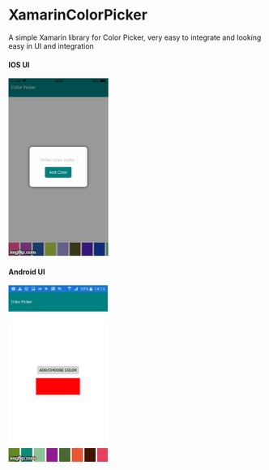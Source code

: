# XamarinColorPicker
A simple Xamarin library for Color Picker, very easy to integrate and looking easy in UI and integration



#### IOS UI

![alt text](https://github.com/datanapps/XamarinColorPicker/blob/master/screens/ios/ios.gif)



####  Android UI


![alt text](https://github.com/datanapps/XamarinColorPicker/blob/master/screens/android/android.gif)
